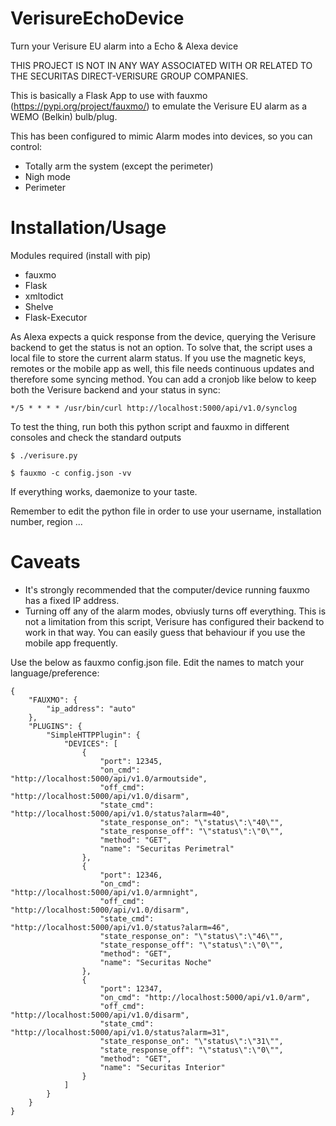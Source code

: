 # VerisureEchoDevice
Turn your Verisure EU alarm into a Echo &amp; Alexa device

THIS PROJECT IS NOT IN ANY WAY ASSOCIATED WITH OR RELATED TO THE SECURITAS DIRECT-VERISURE GROUP COMPANIES.

This is basically a Flask App to use with fauxmo (https://pypi.org/project/fauxmo/) to emulate the Verisure EU alarm as a WEMO (Belkin) bulb/plug. 

This has been configured to mimic Alarm modes into devices, so you can control:
* Totally arm the system (except the perimeter)
* Nigh mode
* Perimeter

# Installation/Usage 

Modules required (install with pip)
* fauxmo
* Flask
* xmltodict
* Shelve
* Flask-Executor

As Alexa expects a quick response from the device, querying the Verisure backend to get the status is not an option. To solve that, the script uses a local file to store the current alarm status. If you use the magnetic keys, remotes or the mobile app as well, this file needs continuous updates and therefore some syncing method. You can add a cronjob like below to keep both the Verisure backend and your status in sync:

```
*/5 * * * * /usr/bin/curl http://localhost:5000/api/v1.0/synclog
```

To test the thing, run both this python script and fauxmo in different consoles and check the standard outputs

```
$ ./verisure.py 
```

```
$ fauxmo -c config.json -vv
```

If everything works, daemonize to your taste.

Remember to edit the python file in order to use your username, installation number, region ...

# Caveats
* It's strongly recommended that the computer/device running fauxmo has a fixed IP address.
* Turning off any of the alarm modes, obviusly turns off everything. This is not a limitation from this script, Verisure has configured their backend to work in that way. You can easily guess that behaviour if you use the mobile app frequently. 

Use the below as fauxmo config.json file. Edit the names to match your language/preference:

```
{
    "FAUXMO": {
        "ip_address": "auto"
    },
    "PLUGINS": {
        "SimpleHTTPPlugin": {
            "DEVICES": [
                {
                    "port": 12345,
                    "on_cmd": "http://localhost:5000/api/v1.0/armoutside",
                    "off_cmd": "http://localhost:5000/api/v1.0/disarm",
                    "state_cmd": "http://localhost:5000/api/v1.0/status?alarm=40",
                    "state_response_on": "\"status\":\"40\"",
                    "state_response_off": "\"status\":\"0\"",
                    "method": "GET",
                    "name": "Securitas Perimetral"
                },
                {
                    "port": 12346,
                    "on_cmd": "http://localhost:5000/api/v1.0/armnight",
                    "off_cmd": "http://localhost:5000/api/v1.0/disarm",
                    "state_cmd": "http://localhost:5000/api/v1.0/status?alarm=46",
                    "state_response_on": "\"status\":\"46\"",
                    "state_response_off": "\"status\":\"0\"",
                    "method": "GET",
                    "name": "Securitas Noche"
                },
                {
                    "port": 12347,
                    "on_cmd": "http://localhost:5000/api/v1.0/arm",
                    "off_cmd": "http://localhost:5000/api/v1.0/disarm",
                    "state_cmd": "http://localhost:5000/api/v1.0/status?alarm=31",
                    "state_response_on": "\"status\":\"31\"",
                    "state_response_off": "\"status\":\"0\"",
                    "method": "GET",
                    "name": "Securitas Interior"
                }
            ]
        }
    }
}
```

